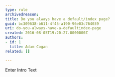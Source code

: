 ```yaml
---
type: rule
archivedreason: 
title: Do you always have a default/index page?
guid: bc309638-b611-4f45-a190-96e03c764039
uri: do-you-always-have-a-defaultindex-page
created: 2016-08-05T19:20:27.0000000Z
authors:
- id: 1
  title: Adam Cogan
related: []

---
```



Enter Intro Text
<br><excerpt class='endintro'></excerpt><br>



